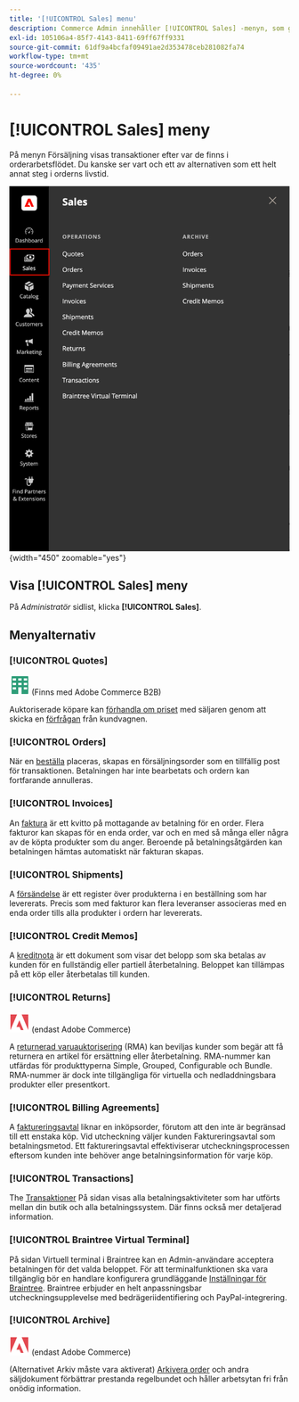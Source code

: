 ```yaml
---
title: '[!UICONTROL Sales] menu'
description: Commerce Admin innehåller [!UICONTROL Sales] -menyn, som ger tillgång till verktyg för att arbeta med beställningar beroende på var de finns i arbetsflödet.
exl-id: 105106a4-85f7-4143-8411-69ff67ff9331
source-git-commit: 61df9a4bcfaf09491ae2d353478ceb281082fa74
workflow-type: tm+mt
source-wordcount: '435'
ht-degree: 0%

---
```


# [!UICONTROL Sales] meny

På menyn Försäljning visas transaktioner efter var de finns i orderarbetsflödet. Du kanske ser vart och ett av alternativen som ett helt annat steg i orderns livstid.

![Försäljningsmeny](./assets/admin-menu-sales.png){width="450" zoomable="yes"}

## Visa [!UICONTROL Sales] meny

På _Administratör_ sidlist, klicka **[!UICONTROL Sales]**.

## Menyalternativ

### [!UICONTROL Quotes]

![Adobe Commerce B2B](../assets/b2b.svg) (Finns med Adobe Commerce B2B)

Auktoriserade köpare kan [förhandla om priset](../b2b/quotes.md) med säljaren genom att skicka en [förfrågan](../b2b/quote-request.md) från kundvagnen.

### [!UICONTROL Orders]

När en [beställa](orders.md) placeras, skapas en försäljningsorder som en tillfällig post för transaktionen. Betalningen har inte bearbetats och ordern kan fortfarande annulleras.

### [!UICONTROL Invoices]

An [faktura](invoices.md) är ett kvitto på mottagande av betalning för en order. Flera fakturor kan skapas för en enda order, var och en med så många eller några av de köpta produkter som du anger. Beroende på betalningsåtgärden kan betalningen hämtas automatiskt när fakturan skapas.

### [!UICONTROL Shipments]

A [försändelse](shipments.md) är ett register över produkterna i en beställning som har levererats. Precis som med fakturor kan flera leveranser associeras med en enda order tills alla produkter i ordern har levererats.

### [!UICONTROL Credit Memos]

A [kreditnota](credit-memos.md) är ett dokument som visar det belopp som ska betalas av kunden för en fullständig eller partiell återbetalning. Beloppet kan tillämpas på ett köp eller återbetalas till kunden.

### [!UICONTROL Returns]

![Adobe Commerce](../assets/adobe-logo.svg) (endast Adobe Commerce)

A [returnerad varuauktorisering](returns.md) (RMA) kan beviljas kunder som begär att få returnera en artikel för ersättning eller återbetalning. RMA-nummer kan utfärdas för produkttyperna Simple, Grouped, Configurable och Bundle. RMA-nummer är dock inte tillgängliga för virtuella och nedladdningsbara produkter eller presentkort.

### [!UICONTROL Billing Agreements]

A [faktureringsavtal](paypal-billing-agreements.md) liknar en inköpsorder, förutom att den inte är begränsad till ett enstaka köp. Vid utcheckning väljer kunden Faktureringsavtal som betalningsmetod. Ett faktureringsavtal effektiviserar utcheckningsprocessen eftersom kunden inte behöver ange betalningsinformation för varje köp.

### [!UICONTROL Transactions]

The [Transaktioner](transactions.md) På sidan visas alla betalningsaktiviteter som har utförts mellan din butik och alla betalningssystem. Där finns också mer detaljerad information.

### [!UICONTROL Braintree Virtual Terminal]

På sidan Virtuell terminal i Braintree kan en Admin-användare acceptera betalningen för det valda beloppet. För att terminalfunktionen ska vara tillgänglig bör en handlare konfigurera grundläggande [Inställningar för Braintree](braintree.md). Braintree erbjuder en helt anpassningsbar utcheckningsupplevelse med bedrägeriidentifiering och PayPal-integrering.

### [!UICONTROL Archive]

![Adobe Commerce](../assets/adobe-logo.svg) (endast Adobe Commerce)

(Alternativet Arkiv måste vara aktiverat) [Arkivera order](order-archive.md) och andra säljdokument förbättrar prestanda regelbundet och håller arbetsytan fri från onödig information.
